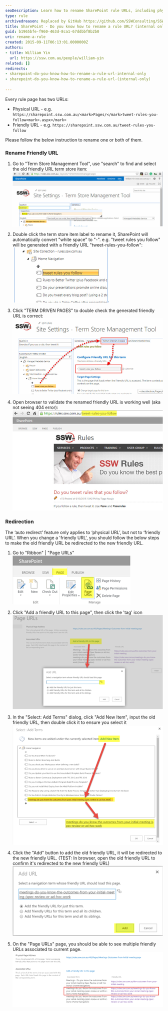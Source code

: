 ```yaml
---
seoDescription: Learn how to rename SharePoint rule URLs, including physical and friendly URLs, with step-by-step instructions.
type: rule
archivedreason: Replaced by GitHub https://github.com/SSWConsulting/SSW.Rules.Content/wiki/How-to-Rename-Rules
title: SharePoint - Do you know how to rename a rule URL? (internal only)
guid: b1965bfe-f960-463d-8ca1-67ddbbf8b2b0
uri: rename-a-rule
created: 2015-09-11T06:13:01.0000000Z
authors:
- title: William Yin
  url: https://ssw.com.au/people/william-yin
related: []
redirects:
- sharepoint-do-you-know-how-to-rename-a-rule-url-internal-only
- sharepoint-do-you-know-how-to-rename-a-rule-url-(internal-only)

---
```


Every rule page has two URLs:

* Physical URL - e.g. `https://sharepoint.ssw.com.au/<mark>Pages/</mark>tweet-rules-you-follow<mark>.aspx</mark>`
* Friendly URL - e.g. `https://sharepoint.ssw.com.au/tweet-rules-you-follow`

Please follow the below instruction to rename one or both of them.

<!--endintro-->

### Rename Friendly URL

1. Go to "Term Store Management Tool", use "search" to find and select the old friendly URL term store item:  
![](find-friendly-url-item.jpg)

2. Double click the term store item label to rename it, SharePoint will automatically convert "white space" to "-". e.g. "tweet rules you follow" will be generated with a friendly URL "tweet-rules-you-follow":
![](rename-term-store-item.jpg)

3. Click "TERM DRIVEN PAGES" to double check the generated friendly URL is correct:
![](check-generated-friendly-url.jpg)

4. Open browser to validate the renamed friendly URL is working well (aka not seeing 404 error):
![](validate-friendly-url-in-browser.jpg)

### Redirection

The ‘auto redirect’ feature only applies to ‘physical URL’, but not to ‘friendly URL’.
When you change a 'friendly URL',  you should follow the below steps to make the old friendly URL be redirected to the new friendly URL.

1. Go to "Ribbon" | "Page URLs"
![](redirection01.png)

2. Click "Add  a friendly URL to this page", then click the 'tag' icon
![](redirection02.png)

3. In the "Select: Add Terms" dialog, click "Add New Item", input the old friendly URL, then double click it to ensure you select it
![](redirection03.png)

4. Click the "Add" button to add the old friendly URL, it will be redirected to the new friendly URL. (TEST: In browser, open the old friendly URL to confirm it's redirected to the new friendly URL)
![](redirection04.png)

5. On the "Page URLs" page, you should be able to see multiple friendly URLs associated to current page.
![](redirection05.png)

